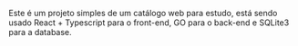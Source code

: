 Este é um projeto simples de um catálogo web para estudo, está sendo usado React + Typescript para o front-end, GO para o back-end e SQLite3 para a database. 
